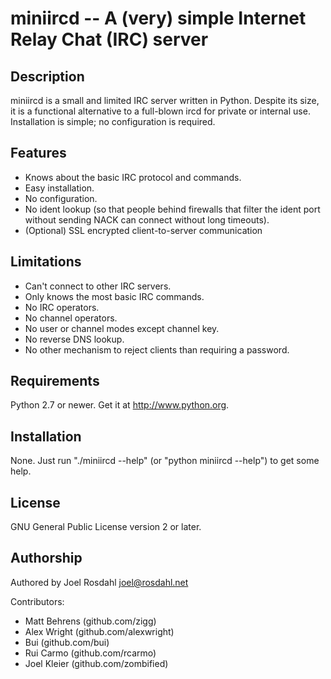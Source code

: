miniircd -- A (very) simple Internet Relay Chat (IRC) server
============================================================

Description
-----------

miniircd is a small and limited IRC server written in Python. Despite its size,
it is a functional alternative to a full-blown ircd for private or internal
use. Installation is simple; no configuration is required.

Features
--------

* Knows about the basic IRC protocol and commands.
* Easy installation.
* No configuration.
* No ident lookup (so that people behind firewalls that filter the ident port
  without sending NACK can connect without long timeouts).
* (Optional) SSL encrypted client-to-server communication

Limitations
-----------

* Can't connect to other IRC servers.
* Only knows the most basic IRC commands.
* No IRC operators.
* No channel operators.
* No user or channel modes except channel key.
* No reverse DNS lookup.
* No other mechanism to reject clients than requiring a password.

Requirements
------------

Python 2.7 or newer. Get it at http://www.python.org.

Installation
------------

None. Just run "./miniircd --help" (or "python miniircd --help") to get some
help.

License
-------

GNU General Public License version 2 or later.

Authorship
----------

Authored by Joel Rosdahl <joel@rosdahl.net>

Contributors:

  * Matt Behrens (github.com/zigg)
  * Alex Wright (github.com/alexwright)
  * Bui (github.com/bui)
  * Rui Carmo (github.com/rcarmo)
  * Joel Kleier (github.com/zombified)

